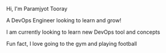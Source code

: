 Hi, I'm Paramjyot Tooray

A DevOps Engineer looking to learn and grow!

I am currently looking to learn new DevOps tool and concepts

Fun fact, I love going to the gym and playing football
